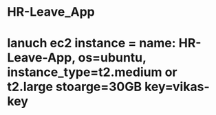 # HR-Leave_App
# lanuch ec2 instance = name: HR-Leave-App,  os=ubuntu, instance_type=t2.medium or t2.large stoarge=30GB key=vikas-key
